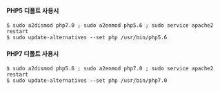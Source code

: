 #### PHP5 디폴트 사용시
```
$ sudo a2dismod php7.0 ; sudo a2enmod php5.6 ; sudo service apache2 restart
$ sudo update-alternatives --set php /usr/bin/php5.6

```

#### PHP7 디폴트 사용시

```
$ sudo a2dismod php5.6 ; sudo a2enmod php7.0 ; sudo service apache2 restart
$ sudo update-alternatives --set php /usr/bin/php7.0
```
